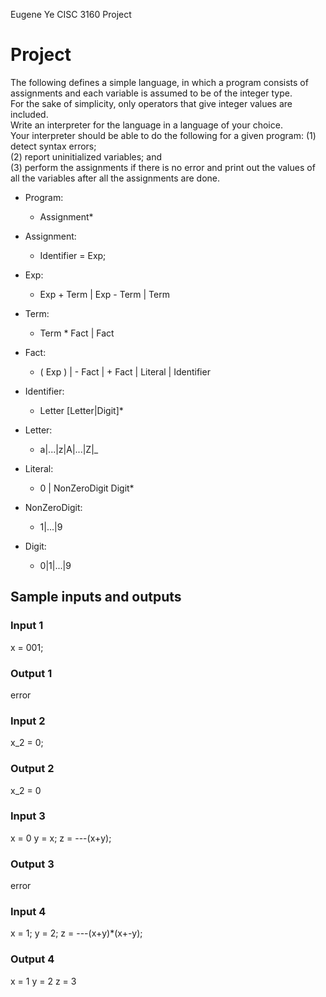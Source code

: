 Eugene Ye
CISC 3160
Project


# Project

The following defines a simple language, in which a program consists of assignments and each variable is assumed to be of the integer type.  
For the sake of simplicity, only operators that give integer values are included.  
Write an interpreter for the language in a language of your choice.  
Your interpreter should be able to do the following for a given program: 
  (1) detect syntax errors;  
  (2) report uninitialized variables; and  
  (3) perform the assignments if there is no error and print out the values of all the variables after all the assignments are done.  

* Program:
 	* Assignment*

* Assignment:
  * Identifier = Exp;

* Exp: 
 	* Exp + Term | Exp - Term | Term

* Term:
 	* Term * Fact  | Fact

* Fact:
 	* ( Exp ) | - Fact | + Fact | Literal | Identifier

* Identifier:
 	* Letter \[Letter|Digit]*

* Letter:
 	* a|...|z|A|...|Z|_

* Literal:
 	* 0 | NonZeroDigit Digit*
    		
* NonZeroDigit:
 	* 1|...|9

* Digit:
 	* 0|1|...|9


## Sample inputs and outputs
### Input 1

   x = 001;

### Output 1

   error

### Input 2

   x_2 = 0;

### Output 2

   x_2 = 0

### Input 3

   x = 0
   y = x;
   z = ---(x+y);

### Output 3

   error

### Input 4

   x = 1;
   y = 2;
   z = ---(x+y)*(x+-y);

### Output 4

   x = 1
   y = 2
   z = 3

